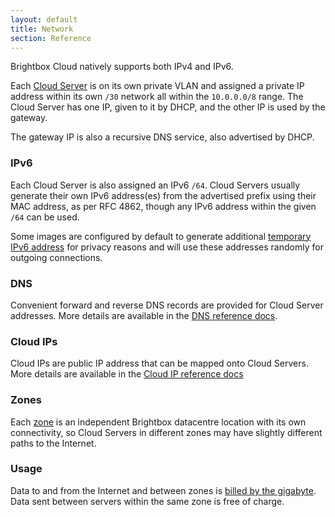 ```yaml
---
layout: default
title: Network
section: Reference
---
```


Brightbox Cloud natively supports both IPv4 and IPv6.

Each [Cloud Server](/reference/glossary/#cloud_server) is on its own private VLAN and assigned a private IP address within its own `/30` network all within the `10.0.0.0/8` range. The Cloud Server has one IP, given to it by DHCP, and the other IP is used by the gateway.

The gateway IP is also a recursive DNS service, also advertised by DHCP.

### IPv6

Each Cloud Server is also assigned an IPv6 `/64`. Cloud Servers usually generate their own IPv6 address(es) from the advertised prefix using their MAC address, as per RFC 4862, though any IPv6 address within the given `/64` can be used.

Some images are configured by default to generate additional [temporary IPv6 address](http://en.wikipedia.org/wiki/IPv6_address#Temporary_addresses) for privacy reasons and will use these addresses randomly for outgoing connections.

### DNS

Convenient forward and reverse DNS records are provided for Cloud Server addresses. More details are available in the [DNS reference docs](/reference/dns/).

### Cloud IPs

Cloud IPs are public IP address that can be mapped onto Cloud Servers. More details are available in the [Cloud IP reference docs](/reference/cloud-ips/)

### Zones

Each [zone](/reference/glossary/#zone) is an independent Brightbox datacentre location with its own connectivity, so Cloud Servers in different zones may have slightly different paths to the Internet.

### Usage

Data to and from the Internet and between zones is [billed by the gigabyte](http://brightbox.com/pricing/#Data). Data sent between servers within the same zone is free of charge.

